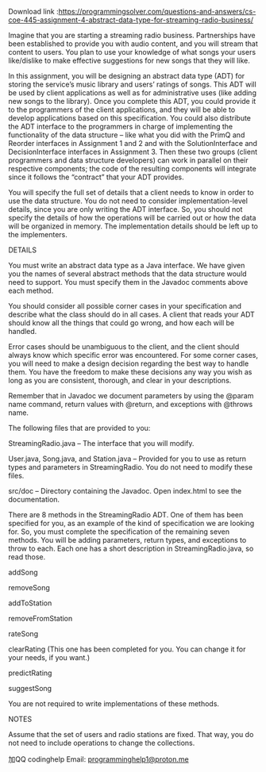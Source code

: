 Download link :https://programmingsolver.com/questions-and-answers/cs-coe-445-assignment-4-abstract-data-type-for-streaming-radio-business/

Imagine that you are starting a streaming radio business. Partnerships have been established to provide you with audio content, and you will stream that content to users. You plan to use your knowledge of what songs your users like/dislike to make effective suggestions for new songs that they will like.

In this assignment, you will be designing an abstract data type (ADT) for storing the service’s music library and users’ ratings of songs. This ADT will be used by client applications as well as for administrative uses (like adding new songs to the library). Once you complete this ADT, you could provide it to the programmers of the client applications, and they will be able to develop applications based on this specification. You could also distribute the ADT interface to the programmers in charge of implementing the functionality of the data structure – like what you did with the PrimQ and Reorder interfaces in Assignment 1 and 2 and with the SolutionInterface and DecisionInterface interfaces in Assignment 3. Then these two groups (client programmers and data structure developers) can work in parallel on their respective components; the code of the resulting components will integrate since it follows the “contract” that your ADT provides.

You will specify the full set of details that a client needs to know in order to use the data structure. You do not need to consider implementation-level details, since you are only writing the ADT interface. So, you should not specify the details of how the operations will be carried out or how the data will be organized in memory. The implementation details should be left up to the implementers.

DETAILS



You must write an abstract data type as a Java interface. We have given you the names of several abstract methods that the data structure would need to support. You must specify them in the Javadoc comments above each method.


You should consider all possible corner cases in your specification and describe what the class should do in all cases. A client that reads your ADT should know all the things that could go wrong, and how each will be handled.

Error cases should be unambiguous to the client, and the client should always know which specific error was encountered. For some corner cases, you will need to make a design decision regarding the best way to handle them. You have the freedom to make these decisions any way you wish as long as you are consistent, thorough, and clear in your descriptions.

Remember that in Javadoc we document parameters by using the @param name command, return values with @return, and exceptions with @throws name.

The following files that are provided to you:

StreamingRadio.java – The interface that you will modify.

User.java, Song.java, and Station.java – Provided for you to use as return types and parameters in StreamingRadio. You do not need to modify these files.

src/doc – Directory containing the Javadoc. Open index.html to see the documentation.

There are 8 methods in the StreamingRadio ADT. One of them has been specified for you, as an example of the kind of specification we are looking for. So, you must complete the specification of the remaining seven methods. You will be adding parameters, return types, and exceptions to throw to each. Each one has a short description in StreamingRadio.java, so read those.

addSong

removeSong

addToStation

removeFromStation

rateSong

clearRating (This one has been completed for you. You can change it for your needs, if you want.)

predictRating

suggestSong

You are not required to write implementations of these methods.

NOTES



Assume that the set of users and radio stations are fixed. That way, you do not need to include operations to change the collections.

加QQ codinghelp Email: programminghelp1@proton.me
